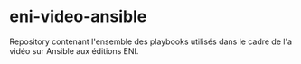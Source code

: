 # eni-video-ansible

Repository contenant l'ensemble des playbooks utilisés dans le cadre de l'a vidéo sur Ansible aux éditions ENI.

